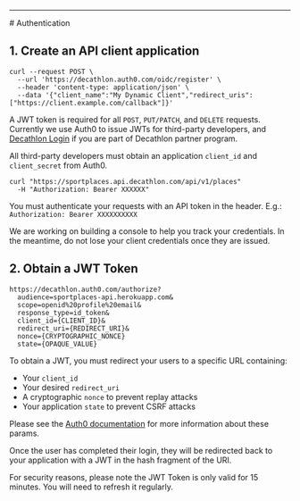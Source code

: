 <hr class="hr-section-sep">
# Authentication

## 1. Create an API client application

```shell
curl --request POST \
  --url 'https://decathlon.auth0.com/oidc/register' \
  --header 'content-type: application/json' \
  --data '{"client_name":"My Dynamic Client","redirect_uris": ["https://client.example.com/callback"]}'
```

A JWT token is required for all `POST`, `PUT/PATCH`, and `DELETE` requests. 
Currently we use Auth0 to issue JWTs for third-party developers, and [Decathlon Login](https://developers.decathlon.com/products) if you are part of Decathlon partner program.

All third-party developers must obtain an application `client_id` and `client_secret` from Auth0. 

```shell
curl "https://sportplaces.api.decathlon.com/api/v1/places"
  -H "Authorization: Bearer XXXXXX"
```

You must authenticate your requests with an API token in the header.
E.g.: `Authorization: Bearer XXXXXXXXXX`

<aside class="warning">
	We are working on building a console to help you track your credentials. In the meantime, do not lose your client credentials once they are issued.
</aside>

## 2. Obtain a JWT Token

```
https://decathlon.auth0.com/authorize?
  audience=sportplaces-api.herokuapp.com&
  scope=openid%20profile%20email&
  response_type=id_token&
  client_id={CLIENT_ID}&
  redirect_uri={REDIRECT_URI}&
  nonce={CRYPTOGRAPHIC_NONCE}
  state={OPAQUE_VALUE}
```

To obtain a JWT, you must redirect your users to a specific URL containing:

* Your `client_id`
* Your desired `redirect_uri`
* A cryptographic `nonce` to prevent replay attacks
* Your application `state` to prevent CSRF attacks

Please see the
<a href="https://auth0.com/docs/api-auth/dynamic-client-registration#configure-your-client">Auth0 documentation</a>
for more information about these params.

Once the user has completed their login, they will be redirected back to your application with a JWT in the hash
fragment of the URI.

<aside class="warning">
For security reasons, please note the JWT Token is only valid for 15 minutes. You will need to refresh it regularly. 
</aside>